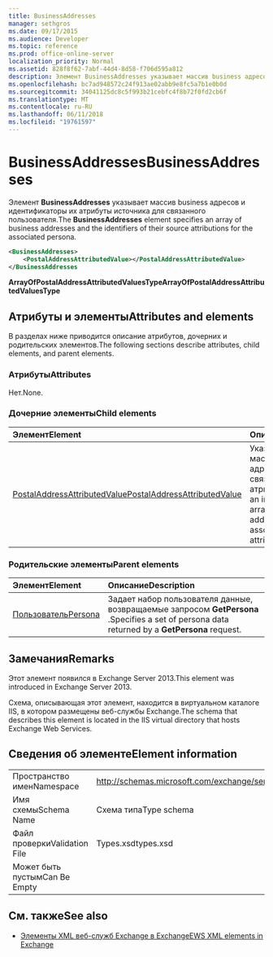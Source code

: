 ```yaml
---
title: BusinessAddresses
manager: sethgros
ms.date: 09/17/2015
ms.audience: Developer
ms.topic: reference
ms.prod: office-online-server
localization_priority: Normal
ms.assetid: 828f8f62-7abf-44d4-8d58-f706d595a812
description: Элемент BusinessAddresses указывает массив business адресов и идентификаторы их атрибуты источника для связанного пользователя.
ms.openlocfilehash: bc7ad948572c24f913ae02abb9e8fc5a7b1e0b0d
ms.sourcegitcommit: 34041125dc8c5f993b21cebfc4f8b72f0fd2cb6f
ms.translationtype: MT
ms.contentlocale: ru-RU
ms.lasthandoff: 06/11/2018
ms.locfileid: "19761597"
---
```

# <a name="businessaddresses"></a><span data-ttu-id="ab675-103">BusinessAddresses</span><span class="sxs-lookup"><span data-stu-id="ab675-103">BusinessAddresses</span></span>

<span data-ttu-id="ab675-104">Элемент **BusinessAddresses** указывает массив business адресов и идентификаторы их атрибуты источника для связанного пользователя.</span><span class="sxs-lookup"><span data-stu-id="ab675-104">The **BusinessAddresses** element specifies an array of business addresses and the identifiers of their source attributions for the associated persona.</span></span> 
  
```XML
<BusinessAddresses>
    <PostalAddressAttributedValue></PostalAddressAttributedValue>
</BusinessAddresses
```

 <span data-ttu-id="ab675-105">**ArrayOfPostalAddressAttributedValuesType**</span><span class="sxs-lookup"><span data-stu-id="ab675-105">**ArrayOfPostalAddressAttributedValuesType**</span></span>
## <a name="attributes-and-elements"></a><span data-ttu-id="ab675-106">Атрибуты и элементы</span><span class="sxs-lookup"><span data-stu-id="ab675-106">Attributes and elements</span></span>

<span data-ttu-id="ab675-107">В разделах ниже приводится описание атрибутов, дочерних и родительских элементов.</span><span class="sxs-lookup"><span data-stu-id="ab675-107">The following sections describe attributes, child elements, and parent elements.</span></span>
  
### <a name="attributes"></a><span data-ttu-id="ab675-108">Атрибуты</span><span class="sxs-lookup"><span data-stu-id="ab675-108">Attributes</span></span>

<span data-ttu-id="ab675-109">Нет.</span><span class="sxs-lookup"><span data-stu-id="ab675-109">None.</span></span>
  
### <a name="child-elements"></a><span data-ttu-id="ab675-110">Дочерние элементы</span><span class="sxs-lookup"><span data-stu-id="ab675-110">Child elements</span></span>

|<span data-ttu-id="ab675-111">**Элемент**</span><span class="sxs-lookup"><span data-stu-id="ab675-111">**Element**</span></span>|<span data-ttu-id="ab675-112">**Описание**</span><span class="sxs-lookup"><span data-stu-id="ab675-112">**Description**</span></span>|
|:-----|:-----|
|[<span data-ttu-id="ab675-113">PostalAddressAttributedValue</span><span class="sxs-lookup"><span data-stu-id="ab675-113">PostalAddressAttributedValue</span></span>](postaladdressattributedvalue.md) <br/> |<span data-ttu-id="ab675-114">Указывает экземпляр массив почтовых адресов и их связанные атрибуты.</span><span class="sxs-lookup"><span data-stu-id="ab675-114">Specifies an instance of an array of postal addresses and their associated attributions.</span></span>  <br/> |
   
### <a name="parent-elements"></a><span data-ttu-id="ab675-115">Родительские элементы</span><span class="sxs-lookup"><span data-stu-id="ab675-115">Parent elements</span></span>

|<span data-ttu-id="ab675-116">**Элемент**</span><span class="sxs-lookup"><span data-stu-id="ab675-116">**Element**</span></span>|<span data-ttu-id="ab675-117">**Описание**</span><span class="sxs-lookup"><span data-stu-id="ab675-117">**Description**</span></span>|
|:-----|:-----|
|[<span data-ttu-id="ab675-118">Пользователь</span><span class="sxs-lookup"><span data-stu-id="ab675-118">Persona</span></span>](persona.md) <br/> |<span data-ttu-id="ab675-119">Задает набор пользователя данные, возвращаемые запросом **GetPersona** .</span><span class="sxs-lookup"><span data-stu-id="ab675-119">Specifies a set of persona data returned by a **GetPersona** request.</span></span>  <br/> |
   
## <a name="remarks"></a><span data-ttu-id="ab675-120">Замечания</span><span class="sxs-lookup"><span data-stu-id="ab675-120">Remarks</span></span>

<span data-ttu-id="ab675-121">Этот элемент появился в Exchange Server 2013.</span><span class="sxs-lookup"><span data-stu-id="ab675-121">This element was introduced in Exchange Server 2013.</span></span>
  
<span data-ttu-id="ab675-122">Схема, описывающая этот элемент, находится в виртуальном каталоге IIS, в котором размещены веб-службы Exchange.</span><span class="sxs-lookup"><span data-stu-id="ab675-122">The schema that describes this element is located in the IIS virtual directory that hosts Exchange Web Services.</span></span>
  
## <a name="element-information"></a><span data-ttu-id="ab675-123">Сведения об элементе</span><span class="sxs-lookup"><span data-stu-id="ab675-123">Element information</span></span>

|||
|:-----|:-----|
|<span data-ttu-id="ab675-124">Пространство имен</span><span class="sxs-lookup"><span data-stu-id="ab675-124">Namespace</span></span>  <br/> |http://schemas.microsoft.com/exchange/services/2006/types  <br/> |
|<span data-ttu-id="ab675-125">Имя схемы</span><span class="sxs-lookup"><span data-stu-id="ab675-125">Schema Name</span></span>  <br/> |<span data-ttu-id="ab675-126">Схема типа</span><span class="sxs-lookup"><span data-stu-id="ab675-126">Type schema</span></span>  <br/> |
|<span data-ttu-id="ab675-127">Файл проверки</span><span class="sxs-lookup"><span data-stu-id="ab675-127">Validation File</span></span>  <br/> |<span data-ttu-id="ab675-128">Types.xsd</span><span class="sxs-lookup"><span data-stu-id="ab675-128">types.xsd</span></span>  <br/> |
|<span data-ttu-id="ab675-129">Может быть пустым</span><span class="sxs-lookup"><span data-stu-id="ab675-129">Can Be Empty</span></span>  <br/> ||
   
## <a name="see-also"></a><span data-ttu-id="ab675-130">См. также</span><span class="sxs-lookup"><span data-stu-id="ab675-130">See also</span></span>



- [<span data-ttu-id="ab675-131">Элементы XML веб-служб Exchange в Exchange</span><span class="sxs-lookup"><span data-stu-id="ab675-131">EWS XML elements in Exchange</span></span>](ews-xml-elements-in-exchange.md)

